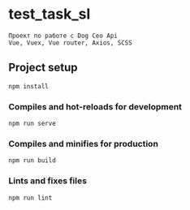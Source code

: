# test_task_sl

```
Проект по работе с Dog Ceo Api
Vue, Vuex, Vue router, Axios, SCSS

```

## Project setup
```
npm install
```

### Compiles and hot-reloads for development
```
npm run serve
```

### Compiles and minifies for production
```
npm run build
```

### Lints and fixes files
```
npm run lint
```
